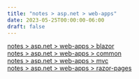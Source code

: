 ```yaml
---
title: "notes > asp.net > web-apps"
date: 2023-05-25T00:00:00-06:00
draft: false
---
```


[notes > asp.net > web-apps > blazor](blazor)  
[notes > asp.net > web-apps > common](common)  
[notes > asp.net > web-apps > mvc](mvc)  
[notes > asp.net > web-apps > razor-pages](razor-pages)  
